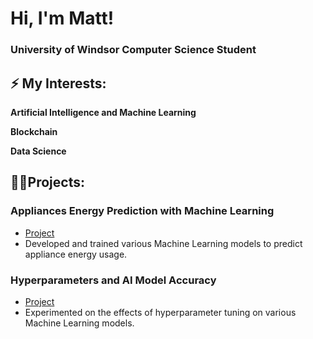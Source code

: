 <h1>Hi, I'm Matt!</h1> 
<h3>University of Windsor Computer Science Student</h3> 

<h2>⚡ My Interests:</h2>

  <b> Artificial Intelligence and Machine Learning </b>

  <b> Blockchain </b>

  <b> Data Science </b>

<h2>👨‍💻Projects:</h2>

  <h3>Appliances Energy Prediction with Machine Learning</h3>

  - [Project](https://github.com/Matt-Muscedere/Appliances-Energy-Prediction-with-Machine-Learning)
  - Developed and trained various Machine Learning models to predict appliance energy usage.

  <h3>Hyperparameters and AI Model Accuracy</h3>

  - [Project](https://github.com/Matt-Muscedere/Hyperparameters-and-AI-Model-Accuracy)
  - Experimented on the effects of hyperparameter tuning on various Machine Learning models.
  
